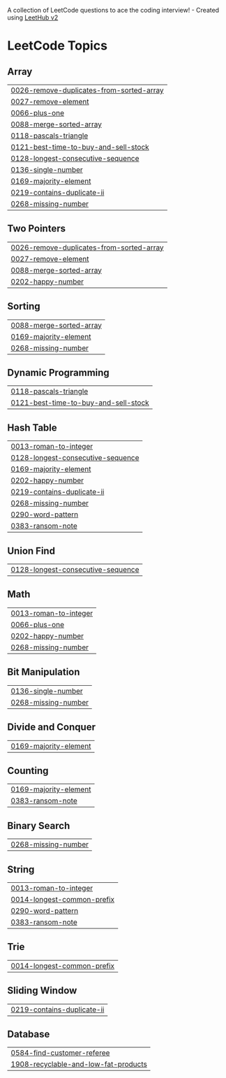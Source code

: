 A collection of LeetCode questions to ace the coding interview! - Created using [LeetHub v2](https://github.com/arunbhardwaj/LeetHub-2.0)
<!---LeetCode Topics Start-->
# LeetCode Topics
## Array
|  |
| ------- |
| [0026-remove-duplicates-from-sorted-array](https://github.com/alekhya-nandala/Leetcode/tree/master/0026-remove-duplicates-from-sorted-array) |
| [0027-remove-element](https://github.com/alekhya-nandala/Leetcode/tree/master/0027-remove-element) |
| [0066-plus-one](https://github.com/alekhya-nandala/Leetcode/tree/master/0066-plus-one) |
| [0088-merge-sorted-array](https://github.com/alekhya-nandala/Leetcode/tree/master/0088-merge-sorted-array) |
| [0118-pascals-triangle](https://github.com/alekhya-nandala/Leetcode/tree/master/0118-pascals-triangle) |
| [0121-best-time-to-buy-and-sell-stock](https://github.com/alekhya-nandala/Leetcode/tree/master/0121-best-time-to-buy-and-sell-stock) |
| [0128-longest-consecutive-sequence](https://github.com/alekhya-nandala/Leetcode/tree/master/0128-longest-consecutive-sequence) |
| [0136-single-number](https://github.com/alekhya-nandala/Leetcode/tree/master/0136-single-number) |
| [0169-majority-element](https://github.com/alekhya-nandala/Leetcode/tree/master/0169-majority-element) |
| [0219-contains-duplicate-ii](https://github.com/alekhya-nandala/Leetcode/tree/master/0219-contains-duplicate-ii) |
| [0268-missing-number](https://github.com/alekhya-nandala/Leetcode/tree/master/0268-missing-number) |
## Two Pointers
|  |
| ------- |
| [0026-remove-duplicates-from-sorted-array](https://github.com/alekhya-nandala/Leetcode/tree/master/0026-remove-duplicates-from-sorted-array) |
| [0027-remove-element](https://github.com/alekhya-nandala/Leetcode/tree/master/0027-remove-element) |
| [0088-merge-sorted-array](https://github.com/alekhya-nandala/Leetcode/tree/master/0088-merge-sorted-array) |
| [0202-happy-number](https://github.com/alekhya-nandala/Leetcode/tree/master/0202-happy-number) |
## Sorting
|  |
| ------- |
| [0088-merge-sorted-array](https://github.com/alekhya-nandala/Leetcode/tree/master/0088-merge-sorted-array) |
| [0169-majority-element](https://github.com/alekhya-nandala/Leetcode/tree/master/0169-majority-element) |
| [0268-missing-number](https://github.com/alekhya-nandala/Leetcode/tree/master/0268-missing-number) |
## Dynamic Programming
|  |
| ------- |
| [0118-pascals-triangle](https://github.com/alekhya-nandala/Leetcode/tree/master/0118-pascals-triangle) |
| [0121-best-time-to-buy-and-sell-stock](https://github.com/alekhya-nandala/Leetcode/tree/master/0121-best-time-to-buy-and-sell-stock) |
## Hash Table
|  |
| ------- |
| [0013-roman-to-integer](https://github.com/alekhya-nandala/Leetcode/tree/master/0013-roman-to-integer) |
| [0128-longest-consecutive-sequence](https://github.com/alekhya-nandala/Leetcode/tree/master/0128-longest-consecutive-sequence) |
| [0169-majority-element](https://github.com/alekhya-nandala/Leetcode/tree/master/0169-majority-element) |
| [0202-happy-number](https://github.com/alekhya-nandala/Leetcode/tree/master/0202-happy-number) |
| [0219-contains-duplicate-ii](https://github.com/alekhya-nandala/Leetcode/tree/master/0219-contains-duplicate-ii) |
| [0268-missing-number](https://github.com/alekhya-nandala/Leetcode/tree/master/0268-missing-number) |
| [0290-word-pattern](https://github.com/alekhya-nandala/Leetcode/tree/master/0290-word-pattern) |
| [0383-ransom-note](https://github.com/alekhya-nandala/Leetcode/tree/master/0383-ransom-note) |
## Union Find
|  |
| ------- |
| [0128-longest-consecutive-sequence](https://github.com/alekhya-nandala/Leetcode/tree/master/0128-longest-consecutive-sequence) |
## Math
|  |
| ------- |
| [0013-roman-to-integer](https://github.com/alekhya-nandala/Leetcode/tree/master/0013-roman-to-integer) |
| [0066-plus-one](https://github.com/alekhya-nandala/Leetcode/tree/master/0066-plus-one) |
| [0202-happy-number](https://github.com/alekhya-nandala/Leetcode/tree/master/0202-happy-number) |
| [0268-missing-number](https://github.com/alekhya-nandala/Leetcode/tree/master/0268-missing-number) |
## Bit Manipulation
|  |
| ------- |
| [0136-single-number](https://github.com/alekhya-nandala/Leetcode/tree/master/0136-single-number) |
| [0268-missing-number](https://github.com/alekhya-nandala/Leetcode/tree/master/0268-missing-number) |
## Divide and Conquer
|  |
| ------- |
| [0169-majority-element](https://github.com/alekhya-nandala/Leetcode/tree/master/0169-majority-element) |
## Counting
|  |
| ------- |
| [0169-majority-element](https://github.com/alekhya-nandala/Leetcode/tree/master/0169-majority-element) |
| [0383-ransom-note](https://github.com/alekhya-nandala/Leetcode/tree/master/0383-ransom-note) |
## Binary Search
|  |
| ------- |
| [0268-missing-number](https://github.com/alekhya-nandala/Leetcode/tree/master/0268-missing-number) |
## String
|  |
| ------- |
| [0013-roman-to-integer](https://github.com/alekhya-nandala/Leetcode/tree/master/0013-roman-to-integer) |
| [0014-longest-common-prefix](https://github.com/alekhya-nandala/Leetcode/tree/master/0014-longest-common-prefix) |
| [0290-word-pattern](https://github.com/alekhya-nandala/Leetcode/tree/master/0290-word-pattern) |
| [0383-ransom-note](https://github.com/alekhya-nandala/Leetcode/tree/master/0383-ransom-note) |
## Trie
|  |
| ------- |
| [0014-longest-common-prefix](https://github.com/alekhya-nandala/Leetcode/tree/master/0014-longest-common-prefix) |
## Sliding Window
|  |
| ------- |
| [0219-contains-duplicate-ii](https://github.com/alekhya-nandala/Leetcode/tree/master/0219-contains-duplicate-ii) |
## Database
|  |
| ------- |
| [0584-find-customer-referee](https://github.com/alekhya-nandala/Leetcode/tree/master/0584-find-customer-referee) |
| [1908-recyclable-and-low-fat-products](https://github.com/alekhya-nandala/Leetcode/tree/master/1908-recyclable-and-low-fat-products) |
<!---LeetCode Topics End-->
